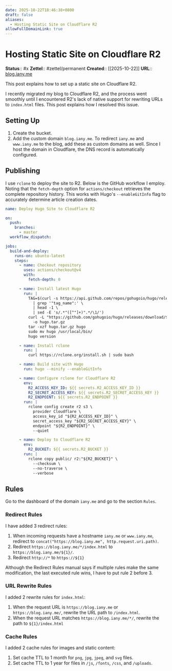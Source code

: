 ```yaml
---
date: 2025-10-22T18:46:38+0800
draft: false
aliases:
  - Hosting Static Site on Cloudflare R2
allowFullDomainLink: true
---
```


# Hosting Static Site on Cloudflare R2

**Status**:: #x
**Zettel**:: #zettel/permanent
**Created**:: [[2025-10-22]]
**URL**:: [blog.iany.me](https://blog.iany.me/2025/10/hosting-static-site-on-cloudflare-r2/)

This post explains how to set up a static site on Cloudflare R2.

I recently migrated my blog to Cloudflare R2, and the process went smoothly until I encountered R2's lack of native support for rewriting URLs to `index.html` files. This post explains how I resolved this issue.

## Setting Up

1. Create the bucket.
2. Add the custom domain `blog.iany.me`. To redirect `iany.me` and `www.iany.me` to the blog, add these as custom domains as well. Since I host the domain in Cloudflare, the DNS record is automatically configured.

## Publishing

I use `rclone` to deploy the site to R2. Below is the GitHub workflow I employ. Noting that the `fetch-depth` option for `actions/checkout` retrieves the complete repository history. This works with Hugo's `--enableGitInfo` flag to accurately determine article creation dates.

```yaml
name: Deploy Hugo Site to Cloudflare R2

on:
  push:
    branches:
      - master
  workflow_dispatch:

jobs:
  build-and-deploy:
    runs-on: ubuntu-latest
    steps:
      - name: Checkout repository
        uses: actions/checkout@v4
        with:
          fetch-depth: 0

      - name: Install latest Hugo
        run: |
          TAG=$(curl -s https://api.github.com/repos/gohugoio/hugo/releases/latest \
            | grep '"tag_name":' \
            | head -1 \
            | sed -E 's/.*"([^"]+)".*/\1/')
          curl -L "https://github.com/gohugoio/hugo/releases/download/${TAG}/hugo_${TAG#v}_Linux-64bit.tar.gz" \
            -o hugo.tar.gz
          tar -xzf hugo.tar.gz hugo
          sudo mv hugo /usr/local/bin/
          hugo version

      - name: Install rclone
        run: |
          curl https://rclone.org/install.sh | sudo bash

      - name: Build site with Hugo
        run: hugo --minify --enableGitInfo

      - name: Configure rclone for Cloudflare R2
        env:
          R2_ACCESS_KEY_ID: ${{ secrets.R2_ACCESS_KEY_ID }}
          R2_SECRET_ACCESS_KEY: ${{ secrets.R2_SECRET_ACCESS_KEY }}
          R2_ENDPOINT: ${{ secrets.R2_ENDPOINT }}
        run: |
          rclone config create r2 s3 \
            provider Cloudflare \
            access_key_id "${R2_ACCESS_KEY_ID}" \
            secret_access_key "${R2_SECRET_ACCESS_KEY}" \
            endpoint "${R2_ENDPOINT}" \
            --quiet

      - name: Deploy to Cloudflare R2
        env:
          R2_BUCKET: ${{ secrets.R2_BUCKET }}
        run: |
          rclone copy public/ r2:"${R2_BUCKET}" \
            --checksum \
            --no-traverse \
            --verbose
```

## Rules

Go to the dashboard of the domain `iany.me` and go to the section `Rules`.

### Redirect Rules

I have added 3 redirect rules:

1. When incoming requests have a hostname `iany.me` or `www.iany.me`, redirect to `concat("https://blog.iany.me", http.request.uri.path)`.
2. Redirect `https://blog.iany.me/*/index.html` to `https://blog.iany.me/${1}/`.
3. Redirect `http://*` to `https://${1}`

Although the Redirect Rules manual says if multiple rules make the same modification, the last executed rule wins, I have to put rule 2 before 3.

### URL Rewrite Rules

I added 2 rewrite rules for `index.html`:

1. When the request URL is `https://blog.iany.me` or `https://blog.iany.me/`, rewrite the URL path to `/index.html`.
2. When the request URL matches `https://blog.iany.me/*/`, rewrite the path to `${1}/index.html`

### Cache Rules

I added 2 cache rules for images and static content:

1. Set cache TTL to 1 month for `png`, `jpg`, `jpeg`, and `svg` files.
2. Set cache TTL to 1 year for files in `/js`, `/fonts`, `/css`, and `/uploads`.
